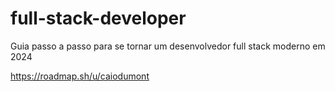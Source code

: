 # full-stack-developer
Guia passo a passo para se tornar um desenvolvedor full stack moderno em 2024

https://roadmap.sh/u/caiodumont
